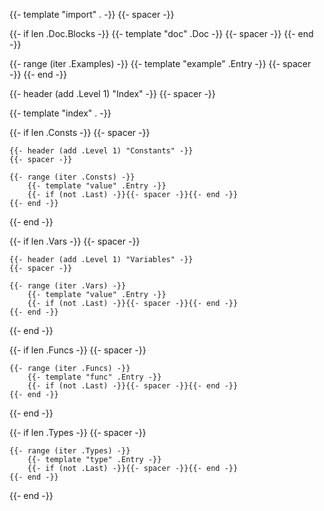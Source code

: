 {{- template "import" . -}}
{{- spacer -}}

{{- if len .Doc.Blocks -}}
	{{- template "doc" .Doc -}}
	{{- spacer -}}
{{- end -}}

{{- range (iter .Examples) -}}
	{{- template "example" .Entry -}}
	{{- spacer -}}
{{- end -}}

{{- header (add .Level 1) "Index" -}}
{{- spacer -}}

{{- template "index" . -}}

{{- if len .Consts -}}
	{{- spacer -}}

	{{- header (add .Level 1) "Constants" -}}
	{{- spacer -}}

	{{- range (iter .Consts) -}}
		{{- template "value" .Entry -}}
		{{- if (not .Last) -}}{{- spacer -}}{{- end -}}
	{{- end -}}

{{- end -}}

{{- if len .Vars -}}
	{{- spacer -}}

	{{- header (add .Level 1) "Variables" -}}
	{{- spacer -}}

	{{- range (iter .Vars) -}}
		{{- template "value" .Entry -}}
		{{- if (not .Last) -}}{{- spacer -}}{{- end -}}
	{{- end -}}

{{- end -}}

{{- if len .Funcs -}}
	{{- spacer -}}

	{{- range (iter .Funcs) -}}
		{{- template "func" .Entry -}}
		{{- if (not .Last) -}}{{- spacer -}}{{- end -}}
	{{- end -}}
{{- end -}}

{{- if len .Types -}}
	{{- spacer -}}

	{{- range (iter .Types) -}}
		{{- template "type" .Entry -}}
		{{- if (not .Last) -}}{{- spacer -}}{{- end -}}
	{{- end -}}
{{- end -}}
